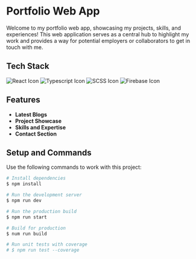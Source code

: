 <!-- Replace [YOUR_PORTFOLIO_LOGO_URL] with the URL of your portfolio logo -->
<!-- <div align="center">
  <img src="" alt="Portfolio Logo">
</div> -->

# Portfolio Web App

Welcome to my portfolio web app, showcasing my projects, skills, and experiences! This web application serves as a central hub to highlight my work and provides a way for potential employers or collaborators to get in touch with me.

<!-- 🚀 [Click here to view the final app](https://virajnikam.in) -->

## Tech Stack

![React Icon](https://img.icons8.com/color/48/000000/react-native.png)
![Typescript Icon](https://img.icons8.com/color/48/000000/typescript.png)
![SCSS Icon](https://img.icons8.com/color/48/000000/sass.png)
![Firebase Icon](https://img.icons8.com/color/48/000000/firebase.png)

## Features

- **Latest Blogs**
- **Project Showcase**
- **Skills and Expertise**
- **Contact Section**

## Setup and Commands

Use the following commands to work with this project:

```bash
# Install dependencies
$ npm install

# Run the development server
$ npm run dev

# Run the production build
$ npm run start

# Build for production
$ num run build

# Run unit tests with coverage
# $ npm run test --coverage
```

<!-- <div align="center">
  <img src="" alt="Portfolio Logo">
</div> -->

